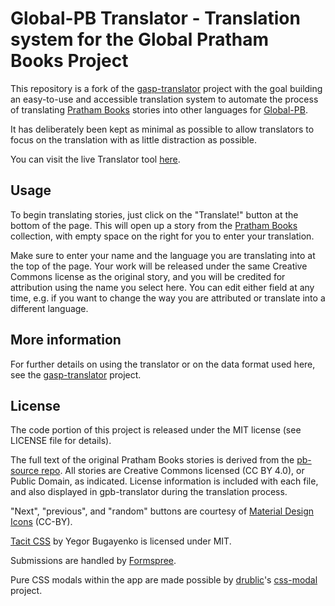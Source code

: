 # Global-PB Translator - Translation system for the Global Pratham Books Project

This repository is a fork of the [gasp-translator](https://github.com/dohliam/gasp-translator) project with the goal building an easy-to-use and accessible translation system to automate the process of translating [Pratham Books](http://prathambooks.org/) stories into other languages for [Global-PB](https://github.com/global-asp/global-pb).

It has deliberately been kept as minimal as possible to allow translators to focus on the translation with as little distraction as possible.

You can visit the live Translator tool [here](https://global-asp.github.io/pb/translator).

## Usage

To begin translating stories, just click on the "Translate!" button at the bottom of the page. This will open up a story from the [Pratham Books](http://prathambooks.org/) collection, with empty space on the right for you to enter your translation.

Make sure to enter your name and the language you are translating into at the top of the page. Your work will be released under the same Creative Commons license as the original story, and you will be credited for attribution using the name you select here. You can edit either field at any time, e.g. if you want to change the way you are attributed or translate into a different language.

## More information

For further details on using the translator or on the data format used here, see the [gasp-translator](https://github.com/dohliam/gasp-translator) project.

## License

The code portion of this project is released under the MIT license (see LICENSE file for details).

The full text of the original Pratham Books stories is derived from the [pb-source repo](https://github.com/global-asp/pb-source). All stories are Creative Commons licensed (CC BY 4.0), or Public Domain, as indicated. License information is included with each file, and also displayed in gpb-translator during the translation process.

"Next", "previous", and "random" buttons are courtesy of [Material Design Icons](https://github.com/google/material-design-icons) (CC-BY).

[Tacit CSS](https://github.com/yegor256/tacit/) by Yegor Bugayenko is licensed under MIT.

Submissions are handled by [Formspree](http://formspree.io/).

Pure CSS modals within the app are made possible by [drublic](https://github.com/drublic)'s [css-modal](https://github.com/drublic/css-modal) project.
